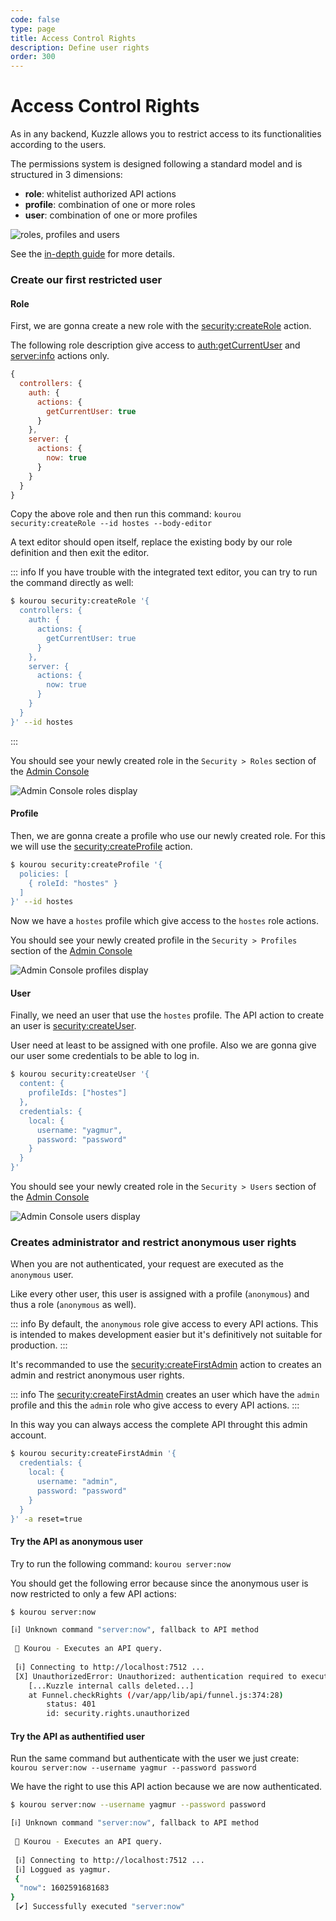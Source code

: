 ```yaml
---
code: false
type: page
title: Access Control Rights
description: Define user rights
order: 300
---
```


# Access Control Rights

As in any backend, Kuzzle allows you to restrict access to its functionalities according to the users.

The permissions system is designed following a standard model and is structured in 3 dimensions:
 - **role**: whitelist authorized API actions
 - **profile**: combination of one or more roles
 - **user**: combination of one or more profiles

![roles, profiles and users](./role-profile-user.png)

See the [in-depth guide](/core/2/guides/some-link-for-acl-in-depth) for more details.

### Create our first restricted user

#### Role

First, we are gonna create a new role with the [security:createRole](/core/2/api/controllers/security/create-role) action.

The following role description give access to [auth:getCurrentUser](/core/2/api/controllers/auth/get-current-user) and [server:info](/core/2/api/controllers/auth/get-current-user) actions only.

```js
{
  controllers: {
    auth: {
      actions: {
        getCurrentUser: true
      }
    },
    server: {
      actions: {
        now: true
      }
    }
  }
}
```

Copy the above role and then run this command: `kourou security:createRole --id hostes --body-editor`

A text editor should open itself, replace the existing body by our role definition and then exit the editor.

::: info
If you have trouble with the integrated text editor, you can try to run the command directly as well:  

```bash
$ kourou security:createRole '{
  controllers: {
    auth: {
      actions: {
        getCurrentUser: true
      }
    },
    server: {
      actions: {
        now: true
      }
    }
  }
}' --id hostes
```
:::

You should see your newly created role in the `Security > Roles` section of the [Admin Console](http://console.kuzzle.io)

![Admin Console roles display](./admin-console-roles.png)

#### Profile

Then, we are gonna create a profile who use our newly created role. For this we will use the [security:createProfile](/core/2/api/controllers/security/create-profile) action.

```bash
$ kourou security:createProfile '{
  policies: [
    { roleId: "hostes" }
  ]
}' --id hostes
```

Now we have a `hostes` profile which give access to the `hostes` role actions.

You should see your newly created profile in the `Security > Profiles` section of the [Admin Console](http://console.kuzzle.io)

![Admin Console profiles display](./admin-console-profiles.png)

#### User

Finally, we need an user that use the `hostes` profile. The API action to create an user is [security:createUser](/core/2/api/controllers/security/create-user).

User need at least to be assigned with one profile. Also we are gonna give our user some credentials to be able to log in.

```bash
$ kourou security:createUser '{
  content: {
    profileIds: ["hostes"]
  },
  credentials: {
    local: {
      username: "yagmur",
      password: "password"
    }
  }
}'
```

You should see your newly created role in the `Security > Users` section of the [Admin Console](http://console.kuzzle.io)

![Admin Console users display](./admin-console-users.png)

### Creates administrator and restrict anonymous user rights

When you are not authenticated, your request are executed as the `anonymous` user.

Like every other user, this user is assigned with a profile (`anonymous`) and thus a role (`anonymous` as well).

::: info
By default, the `anonymous` role give access to every API actions. This is intended to makes development easier but it's definitively not suitable for production.
:::

It's recommanded to use the [security:createFirstAdmin](/core/2/api/controllers/security/create-first-admin) action to creates an admin and restrict anonymous user rights.

::: info
The [security:createFirstAdmin](/core/2/api/controllers/security/create-first-admin) creates an user which have the `admin` profile and this the `admin` role who give access to every API actions.
:::

In this way you can always access the complete API throught this admin account.

```bash
$ kourou security:createFirstAdmin '{
  credentials: {
    local: {
      username: "admin",
      password: "password"
    }
  }
}' -a reset=true
```

#### Try the API as anonymous user

Try to run the following command: `kourou server:now`

You should get the following error because since the anonymous user is now restricted to only a few API actions:

```bash
$ kourou server:now

[ℹ] Unknown command "server:now", fallback to API method
 
 🚀 Kourou - Executes an API query.
 
 [ℹ] Connecting to http://localhost:7512 ...
 [X] UnauthorizedError: Unauthorized: authentication required to execute the action "server:now". -1
    [...Kuzzle internal calls deleted...]
    at Funnel.checkRights (/var/app/lib/api/funnel.js:374:28)
        status: 401
        id: security.rights.unauthorized
```

#### Try the API as authentified user

Run the same command but authenticate with the user we just create: `kourou server:now --username yagmur --password password`

We have the right to use this API action because we are now authenticated.

```bash
$ kourou server:now --username yagmur --password password

[ℹ] Unknown command "server:now", fallback to API method
 
 🚀 Kourou - Executes an API query.
 
 [ℹ] Connecting to http://localhost:7512 ...
 [ℹ] Loggued as yagmur.
 {
  "now": 1602591681683
}
 [✔] Successfully executed "server:now"
```